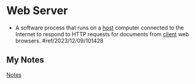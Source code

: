 # Web Server
- A software process that runs on a [host](host.md) computer connected to the Internet to respond to HTTP requests for documents from [client](client.md) web browsers. #ref/2023/12/09/101428
## My Notes
[Notes](mynotes/web-server-notes.md)
